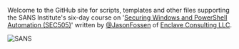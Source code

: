 Welcome to the GitHub site for scripts, templates and other files supporting the SANS Institute's six-day course on '[Securing Windows and PowerShell Automation (SEC505)](https://sans.org/sec505)' written by [@JasonFossen](https://twitter.com/jasonfossen) of [Enclave Consulting LLC](http://www.enclaveconsulting.com).

![SANS](http://www.sans.org/images/badges/security-training-certification-research-2.jpg)
